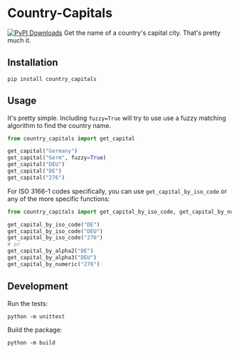 # Country-Capitals
[![PyPI Downloads](https://static.pepy.tech/badge/country-capitals)](https://pepy.tech/projects/country-capitals)
Get the name of a country's capital city. That's pretty much it.

## Installation
```
pip install country_capitals
```

## Usage
It's pretty simple. Including `fuzzy=True` will try to use use a fuzzy matching algorithm to find the country name.
```python
from country_capitals import get_capital

get_capital("Germany")
get_capital("Germ", fuzzy=True)
get_capital("DEU")
get_capital("DE")
get_capital("276")
```

For ISO 3166-1 codes specifically, you can use `get_capital_by_iso_code` or any of the more specific functions:
```python
from country_capitals import get_capital_by_iso_code, get_capital_by_numeric, get_capital_by_alpha2, get_capital_by_alpha3

get_capital_by_iso_code("DE")
get_capital_by_iso_code("DEU")
get_capital_by_iso_code("276")
# or
get_capital_by_alpha2("DE")
get_capital_by_alpha3("DEU")
get_capital_by_numeric("276")
```



## Development
Run the tests:
```
python -m unittest
```

Build the package:
```
python -m build
```
